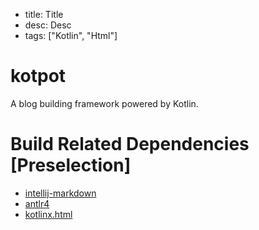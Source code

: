 - title: Title
- desc: Desc
- tags: ["Kotlin", "Html"]

# kotpot
A blog building framework powered by Kotlin.

# Build Related Dependencies [Preselection]

- [intellij-markdown ](https://github.com/JetBrains/markdown)
- [antlr4](https://github.com/antlr/grammars-v4)
- [kotlinx.html](https://github.com/Kotlin/kotlinx.html)
